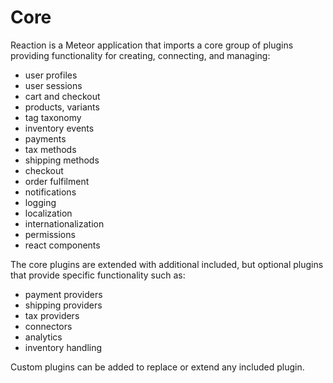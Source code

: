 # Core

Reaction is a Meteor application that imports a core group of plugins providing functionality for creating, connecting, and managing:

- user profiles
- user sessions
- cart and checkout
- products, variants
- tag taxonomy
- inventory events
- payments
- tax methods
- shipping methods
- checkout
- order fulfilment
- notifications
- logging
- localization
- internationalization
- permissions
- react components

The core plugins are extended with additional included, but optional plugins that provide specific functionality such as:

- payment providers
- shipping providers
- tax providers
- connectors
- analytics
- inventory handling

Custom plugins can be added to replace or extend any included plugin.
